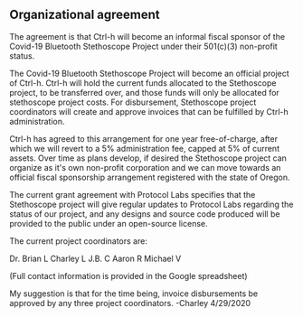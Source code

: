 ## Organizational agreement

The agreement is that Ctrl-h will become an informal fiscal sponsor of the Covid-19 Bluetooth Stethoscope Project under their 501(c)(3) non-profit status.

The Covid-19 Bluetooth Stethoscope Project will become an official project of Ctrl-h.  Ctrl-h will hold the current funds allocated to the Stethoscope project, to be transferred over, and those funds will only be allocated for stethoscope project costs.  For disbursement, Stethoscope project coordinators will create and approve invoices that can be fulfilled by Ctrl-h administration.

Ctrl-h has agreed to this arrangement for one year free-of-charge, after which we will revert to a 5% administration fee, capped at 5% of current assets.  Over time as plans develop, if desired the Stethoscope project can organize as it's own non-profit corporation and we can move towards an official fiscal sponsorship arrangement registered with the state of Oregon.

The current grant agreement with Protocol Labs specifies that the Stethoscope project will give regular updates to Protocol Labs regarding the status of our project, and any designs and source code produced will be provided to the public under an open-source license.

The current project coordinators are:

Dr. Brian L
Charley L
J.B. C
Aaron R
Michael V

(Full contact information is provided in the Google spreadsheet)

My suggestion is that for the time being, invoice disbursements be approved by any three project coordinators.
-Charley
4/29/2020
